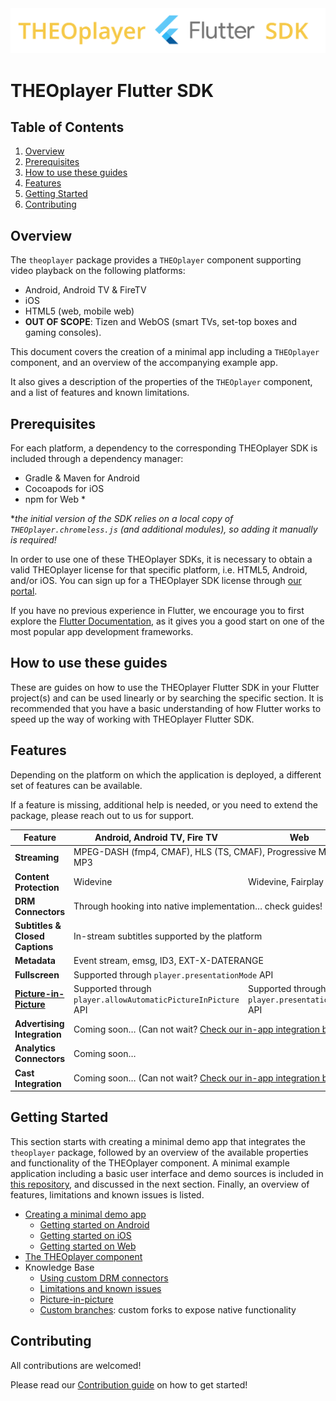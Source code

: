 <img src="https://raw.githubusercontent.com/THEOplayer/flutter-theoplayer-sdk/main/doc/theoplayer_flutter_sdk_logo.png" />

# THEOplayer Flutter SDK

## Table of Contents

1. [Overview](#overview)
2. [Prerequisites](#prerequisites)
3. [How to use these guides](#how-to-use-these-guides)
4. [Features](#features)
5. [Getting Started](#getting-started)
6. [Contributing](#contributing)

## Overview

The `theoplayer` package provides a `THEOplayer` component supporting video playback on the
following platforms:

- Android, Android TV & FireTV
- iOS 
- HTML5 (web, mobile web)
- **OUT OF SCOPE**: Tizen and WebOS (smart TVs, set-top boxes and gaming consoles).

This document covers the creation of a minimal app including a `THEOplayer` component,
and an overview of the accompanying example app.

It also gives a description of the properties of the `THEOplayer` component, and
a list of features and known limitations.

## Prerequisites
For each platform, a dependency to the corresponding THEOplayer SDK is included through a dependency manager:

- Gradle & Maven for Android
- Cocoapods for iOS
- npm for Web *

*_the initial version of the SDK relies on a local copy of `THEOplayer.chromeless.js` (and additional modules), so adding it manually is required!_

In order to use one of these THEOplayer SDKs, it is necessary to obtain a valid THEOplayer license for that specific platform,
i.e. HTML5, Android, and/or iOS. You can sign up for a THEOplayer SDK license through [our portal](https://portal.theoplayer.com/).

If you have no previous experience in Flutter, we encourage you to first explore the
[Flutter Documentation](https://docs.flutter.dev/),
as it gives you a good start on one of the most popular app development frameworks.

## How to use these guides

These are guides on how to use the THEOplayer Flutter SDK in your Flutter project(s) and can be used
linearly or by searching the specific section. It is recommended that you have a basic understanding of how
Flutter works to speed up the way of working with THEOplayer Flutter SDK.

## Features

Depending on the platform on which the application is deployed, a different set of features can be available.

If a feature is missing, additional help is needed, or you need to extend the package,
please reach out to us for support.

<table>
<thead>
<tr>
<th>Feature</th>
<th>Android, Android TV, Fire TV</th>
<th>Web</th>
<th>iOS, tvOS</th>
</tr>
</thead>
<tbody>
<tr>
<td><strong>Streaming</strong></td>
<td colspan="2">MPEG-DASH (fmp4, CMAF), HLS (TS, CMAF), Progressive MP4, MP3</td>
<td>HLS (TS, CMAF), Progressive MP4, MP3</td>
</tr>
<tr>
<td><strong>Content Protection</strong></td>
<td>Widevine</td>
<td>Widevine, Fairplay</td>
<td>Fairplay</td>
</tr>
<tr>
<td><strong>DRM Connectors</strong></td>
<td colspan="3">Through hooking into native implementation… check guides!</td>
</tr>
<tr>
<td><strong>Subtitles &amp; Closed Captions</strong></td>
<td colspan="3">In-stream subtitles supported by the platform</td>
</tr>
<tr>
<td><strong>Metadata</strong></td>
<td colspan="3">Event stream, emsg, ID3, EXT-X-DATERANGE</td>
</tr>
<tr>
<td><strong>Fullscreen</strong></td>
<td colspan="3">Supported through <code>player.presentationMode</code> API</td>
</tr>
<tr>
<td><strong><a href="https://github.com/THEOplayer/flutter-theoplayer-sdk/blob/main/doc/picture-in-picture.md">Picture-in-Picture</a></strong></td>
<td>Supported through <code>player.allowAutomaticPictureInPicture</code> API</td>
<td>Supported through <code>player.presentationMode</code> API</td>
<td>Supported through <code>player.allowAutomaticPictureInPicture</code> API</td>
</tr>
<tr>
<td><strong>Advertising Integration</strong></td>
<td colspan="3">Coming soon… (Can not wait? <a href="https://github.com/THEOplayer/flutter-theoplayer-sdk/blob/main/doc/custom-branches.md">Check our in-app integration branches</a>)</td>
</tr>
<tr>
<td><strong>Analytics Connectors</strong></td>
<td colspan="3">Coming soon…</td>
</tr>
<tr>
<td><strong>Cast Integration</strong></td>
<td colspan="3">Coming soon… (Can not wait? <a href="https://github.com/THEOplayer/flutter-theoplayer-sdk/blob/main/doc/custom-branches.md">Check our in-app integration branches</a>)</td>
</tr>
</tbody>
</table>

## Getting Started

This section starts with creating a minimal demo app that integrates the `theoplayer` package,
followed by an overview of the available properties and functionality of the THEOplayer component.
A minimal example application including a basic user interface and demo sources is included in [this repository](https://github.com/THEOplayer/flutter-theoplayer-sdk/tree/main/flutter_theoplayer_sdk/example),
and discussed in the next section. Finally, an overview of features, limitations and known issues is listed.

- [Creating a minimal demo app](https://github.com/THEOplayer/flutter-theoplayer-sdk/blob/main/doc/creating-minimal-app.md)
    - [Getting started on Android](https://github.com/THEOplayer/flutter-theoplayer-sdk/blob/main/doc/creating-minimal-app.md#getting-started-on-android)
    - [Getting started on iOS](https://github.com/THEOplayer/flutter-theoplayer-sdk/blob/main/doc/creating-minimal-app.md#getting-started-on-ios)
    - [Getting started on Web](https://github.com/THEOplayer/flutter-theoplayer-sdk/blob/main/doc/creating-minimal-app.md#getting-started-on-web)
- [The THEOplayer component](https://github.com/THEOplayer/flutter-theoplayer-sdk/blob/main/doc/theoplayer-component.md)
- Knowledge Base
  - [Using custom DRM connectors](https://github.com/THEOplayer/flutter-theoplayer-sdk/blob/main/doc/custom_drm.md)
  - [Limitations and known issues](https://github.com/THEOplayer/flutter-theoplayer-sdk/blob/main/doc/limitations.md)
  - [Picture-in-picture](https://github.com/THEOplayer/flutter-theoplayer-sdk/blob/main/doc/picture-in-picture.md)
  - [Custom branches](https://github.com/THEOplayer/flutter-theoplayer-sdk/blob/main/doc/custom-branches.md): custom forks to expose native functionality 

## Contributing

All contributions are welcomed!

Please read our [Contribution guide](https://github.com/THEOplayer/flutter-theoplayer-sdk/blob/main/CONTRIBUTING.md) on how to get started!

